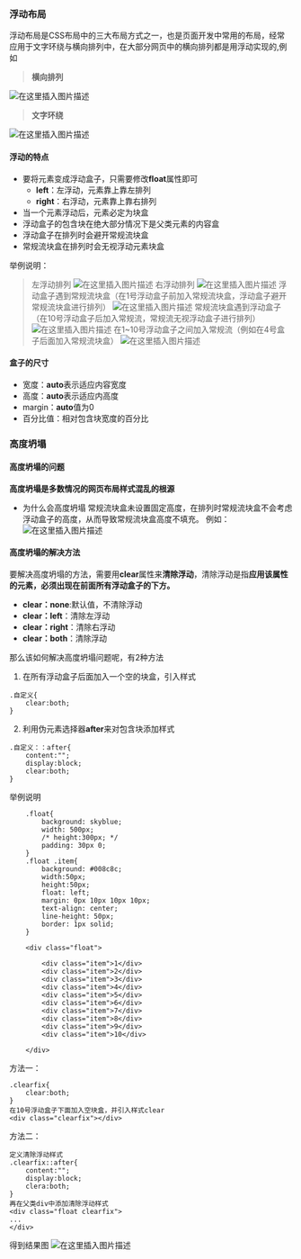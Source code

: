 ### 浮动布局
浮动布局是CSS布局中的三大布局方式之一，也是页面开发中常用的布局，经常应用于文字环绕与横向排列中，在大部分网页中的横向排列都是用浮动实现的,例如

> **横向排列**

![在这里插入图片描述](https://img-blog.csdnimg.cn/20200411223954642.png?x-oss-process=image/watermark,type_ZmFuZ3poZW5naGVpdGk,shadow_10,text_aHR0cHM6Ly9ibG9nLmNzZG4ubmV0L3dlaXhpbl80NDkwOTY4Mw==,size_16,color_FFFFFF,t_70)
> **文字环绕**

![在这里插入图片描述](https://img-blog.csdnimg.cn/20200411224156405.png)

#### 浮动的特点

 - 要将元素变成浮动盒子，只需要修改**float**属性即可
	 - **left**：左浮动，元素靠上靠左排列
	 - **right**：右浮动，元素靠上靠右排列
 - 当一个元素浮动后，元素必定为块盒
 - 浮动盒子的包含块在绝大部分情况下是父类元素的内容盒
 - 浮动盒子在排列时会避开常规流块盒
 - 常规流块盒在排列时会无视浮动元素块盒

举例说明：

> 左浮动排列
![在这里插入图片描述](https://img-blog.csdnimg.cn/20200411230307447.png?x-oss-process=image/watermark,type_ZmFuZ3poZW5naGVpdGk,shadow_10,text_aHR0cHM6Ly9ibG9nLmNzZG4ubmV0L3dlaXhpbl80NDkwOTY4Mw==,size_16,color_FFFFFF,t_70)
右浮动排列
![在这里插入图片描述](https://img-blog.csdnimg.cn/20200411230336212.png?x-oss-process=image/watermark,type_ZmFuZ3poZW5naGVpdGk,shadow_10,text_aHR0cHM6Ly9ibG9nLmNzZG4ubmV0L3dlaXhpbl80NDkwOTY4Mw==,size_16,color_FFFFFF,t_70)
浮动盒子遇到常规流块盒（在1号浮动盒子前加入常规流块盒，浮动盒子避开常规流块盒进行排列）
![在这里插入图片描述](https://img-blog.csdnimg.cn/20200411230642788.png?x-oss-process=image/watermark,type_ZmFuZ3poZW5naGVpdGk,shadow_10,text_aHR0cHM6Ly9ibG9nLmNzZG4ubmV0L3dlaXhpbl80NDkwOTY4Mw==,size_16,color_FFFFFF,t_70)
常规流块盒遇到浮动盒子（在10号浮动盒子后加入常规流，常规流无视浮动盒子进行排列）
![在这里插入图片描述](https://img-blog.csdnimg.cn/20200411230754930.png?x-oss-process=image/watermark,type_ZmFuZ3poZW5naGVpdGk,shadow_10,text_aHR0cHM6Ly9ibG9nLmNzZG4ubmV0L3dlaXhpbl80NDkwOTY4Mw==,size_16,color_FFFFFF,t_70)
在1~10号浮动盒子之间加入常规流（例如在4号盒子后面加入常规流块盒）
![在这里插入图片描述](https://img-blog.csdnimg.cn/2020041123091892.png?x-oss-process=image/watermark,type_ZmFuZ3poZW5naGVpdGk,shadow_10,text_aHR0cHM6Ly9ibG9nLmNzZG4ubmV0L3dlaXhpbl80NDkwOTY4Mw==,size_16,color_FFFFFF,t_70)



#### 盒子的尺寸

 - 宽度：**auto**表示适应内容宽度
 - 高度：**auto**表示适应内高度
 - margin：**auto**值为0
 - 百分比值：相对包含块宽度的百分比

### 高度坍塌
#### 高度坍塌的问题
**高度坍塌是多数情况的网页布局样式混乱的根源**
 -  为什么会高度坍塌
 常规流块盒未设置固定高度，在排列时常规流块盒不会考虑浮动盒子的高度，从而导致常规流块盒高度不填充。
 例如：![在这里插入图片描述](https://img-blog.csdnimg.cn/20200411231830893.png?x-oss-process=image/watermark,type_ZmFuZ3poZW5naGVpdGk,shadow_10,text_aHR0cHM6Ly9ibG9nLmNzZG4ubmV0L3dlaXhpbl80NDkwOTY4Mw==,size_16,color_FFFFFF,t_70)
 
#### 高度坍塌的解决方法
要解决高度坍塌的方法，需要用**clear**属性来**清除浮动**，清除浮动是指**应用该属性的元素，必须出现在前面所有浮动盒子的下方。**
 - **clear：none**:默认值，不清除浮动
 - **clear：left**：清除左浮动
 - **clear：right**：清除右浮动
 - **clear：both**：清除浮动

那么该如何解决高度坍塌问题呢，有2种方法

 1. 在所有浮动盒子后面加入一个空的块盒，引入样式

```
.自定义{
	clear:both;
}
```

2. 利用伪元素选择器**after**来对包含块添加样式

```
.自定义：：after{
	content:"";
	display:block;
	clear:both;
}
```
举例说明

```
	.float{
        background: skyblue;
        width: 500px;
        /* height:300px; */
        padding: 30px 0;
    }
    .float .item{
        background: #008c8c;
        width:50px;
        height:50px;
        float: left;
        margin: 0px 10px 10px 10px;
        text-align: center;
        line-height: 50px;
        border: 1px solid;
    }
    
	<div class="float">
        
        <div class="item">1</div>
        <div class="item">2</div>
        <div class="item">3</div>
        <div class="item">4</div>
        <div class="item">5</div>
        <div class="item">6</div>
        <div class="item">7</div>
        <div class="item">8</div>
        <div class="item">9</div>
        <div class="item">10</div>
        
    </div>
```
方法一：

```
.clearfix{
	clear:both;
}
在10号浮动盒子下面加入空块盒，并引入样式clear
<div class="clearfix"></div>
```

方法二：

```
定义清除浮动样式
.clearfix::after{
	content:"";
	display:block;
	clera:both;
}
再在父类div中添加清除浮动样式
<div class="float clearfix">
...
</div>
```
得到结果图
![在这里插入图片描述](https://img-blog.csdnimg.cn/20200411234521691.png?x-oss-process=image/watermark,type_ZmFuZ3poZW5naGVpdGk,shadow_10,text_aHR0cHM6Ly9ibG9nLmNzZG4ubmV0L3dlaXhpbl80NDkwOTY4Mw==,size_16,color_FFFFFF,t_70)